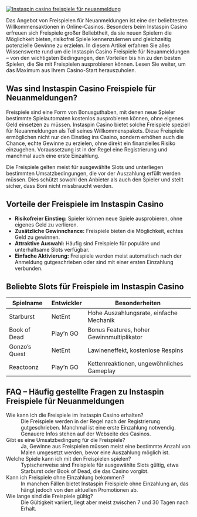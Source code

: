 [![Instaspin casino freispiele für neuanmeldung](https://123-caf.pages.dev/gitsignup.png)](https://vrmoo.ru/Bt82HjjY)

<p>Das Angebot von Freispielen für Neuanmeldungen ist eine der beliebtesten Willkommensaktionen in Online-Casinos. Besonders beim Instaspin Casino erfreuen sich Freispiele großer Beliebtheit, da sie neuen Spielern die Möglichkeit bieten, risikofrei Spiele kennenzulernen und gleichzeitig potenzielle Gewinne zu erzielen. In diesem Artikel erfahren Sie alles Wissenswerte rund um die Instaspin Casino Freispiele für Neuanmeldungen – von den wichtigsten Bedingungen, den Vorteilen bis hin zu den besten Spielen, die Sie mit Freispielen ausprobieren können. Lesen Sie weiter, um das Maximum aus Ihrem Casino-Start herauszuholen.</p>  <h2>Was sind Instaspin Casino Freispiele für Neuanmeldungen?</h2> <p>Freispiele sind eine Form von Bonusguthaben, mit denen neue Spieler bestimmte Spielautomaten kostenlos ausprobieren können, ohne eigenes Geld einsetzen zu müssen. Instaspin Casino bietet solche Freispiele speziell für Neuanmeldungen als Teil seines Willkommenspakets. Diese Freispiele ermöglichen nicht nur den Einstieg ins Casino, sondern erhöhen auch die Chance, echte Gewinne zu erzielen, ohne direkt ein finanzielles Risiko einzugehen. Voraussetzung ist in der Regel eine Registrierung und manchmal auch eine erste Einzahlung.</p> <p>Die Freispiele gelten meist für ausgewählte Slots und unterliegen bestimmten Umsatzbedingungen, die vor der Auszahlung erfüllt werden müssen. Dies schützt sowohl den Anbieter als auch den Spieler und stellt sicher, dass Boni nicht missbraucht werden.</p>  <h2>Vorteile der Freispiele im Instaspin Casino</h2> <ul>   <li><strong>Risikofreier Einstieg:</strong> Spieler können neue Spiele ausprobieren, ohne eigenes Geld zu verlieren.</li>   <li><strong>Zusätzliche Gewinnchance:</strong> Freispiele bieten die Möglichkeit, echtes Geld zu gewinnen.</li>   <li><strong>Attraktive Auswahl:</strong> Häufig sind Freispiele für populäre und unterhaltsame Slots verfügbar.</li>   <li><strong>Einfache Aktivierung:</strong> Freispiele werden meist automatisch nach der Anmeldung gutgeschrieben oder sind mit einer ersten Einzahlung verbunden.</li> </ul>  <h2>Beliebte Slots für Freispiele im Instaspin Casino</h2> <table>   <thead>     <tr>       <th>Spielname</th>       <th>Entwickler</th>       <th>Besonderheiten</th>     </tr>   </thead>   <tbody>     <tr>       <td>Starburst</td>       <td>NetEnt</td>       <td>Hohe Auszahlungsrate, einfache Mechanik</td>     </tr>     <tr>       <td>Book of Dead</td>       <td>Play’n GO</td>       <td>Bonus Features, hoher Gewinnmultiplikator</td>     </tr>     <tr>       <td>Gonzo’s Quest</td>       <td>NetEnt</td>       <td>Lawineneffekt, kostenlose Respins</td>     </tr>     <tr>       <td>Reactoonz</td>       <td>Play’n GO</td>       <td>Kettenreaktionen, ungewöhnliches Gameplay</td>     </tr>   </tbody> </table>  <h2>FAQ – Häufig gestellte Fragen zu Instaspin Freispiele für Neuanmeldungen</h2> <dl>   <dt>Wie kann ich die Freispiele im Instaspin Casino erhalten?</dt>   <dd>Die Freispiele werden in der Regel nach der Registrierung gutgeschrieben. Manchmal ist eine erste Einzahlung notwendig. Genauere Infos stehen auf der Webseite des Casinos.</dd>      <dt>Gibt es eine Umsatzbedingung für die Freispiele?</dt>   <dd>Ja, Gewinne aus Freispielen müssen meist eine bestimmte Anzahl von Malen umgesetzt werden, bevor eine Auszahlung möglich ist.</dd>      <dt>Welche Spiele kann ich mit den Freispielen spielen?</dt>   <dd>Typischerweise sind Freispiele für ausgewählte Slots gültig, etwa Starburst oder Book of Dead, die das Casino vorgibt.</dd>      <dt>Kann ich Freispiele ohne Einzahlung bekommen?</dt>   <dd>In manchen Fällen bietet Instaspin Freispiele ohne Einzahlung an, das hängt jedoch von den aktuellen Promotionen ab.</dd>      <dt>Wie lange sind die Freispiele gültig?</dt>   <dd>Die Gültigkeit variiert, liegt aber meist zwischen 7 und 30 Tagen nach Erhalt.</dd> </dl>